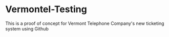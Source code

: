 # Vermontel-Testing
This is a proof of concept for Vermont Telephone Company's new ticketing system using Github

